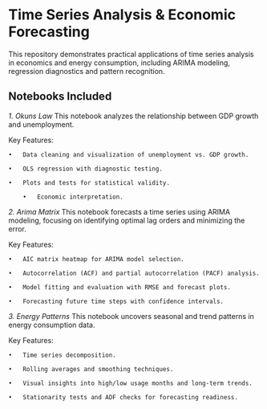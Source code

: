 # Time Series Analysis & Economic Forecasting

This repository demonstrates practical applications of time series analysis in economics and energy consumption, including ARIMA modeling, regression diagnostics and pattern recognition.

## Notebooks Included

*1. Okuns Law*
This notebook analyzes the relationship between GDP growth and unemployment.

Key Features:

	•	Data cleaning and visualization of unemployment vs. GDP growth.
 
	•	OLS regression with diagnostic testing.
 
	•	Plots and tests for statistical validity.
 
        •	Economic interpretation.

*2. Arima Matrix*
This notebook forecasts a time series using ARIMA modeling, focusing on identifying optimal lag orders and minimizing the error.

Key Features:

	•	AIC matrix heatmap for ARIMA model selection.
 
	•	Autocorrelation (ACF) and partial autocorrelation (PACF) analysis.
 
	•	Model fitting and evaluation with RMSE and forecast plots.
 
	•	Forecasting future time steps with confidence intervals.


*3. Energy Patterns*
This notebook uncovers seasonal and trend patterns in energy consumption data.

Key Features:

	•	Time series decomposition.
 
	•	Rolling averages and smoothing techniques.
 
	•	Visual insights into high/low usage months and long-term trends.
 
	•	Stationarity tests and ADF checks for forecasting readiness.
